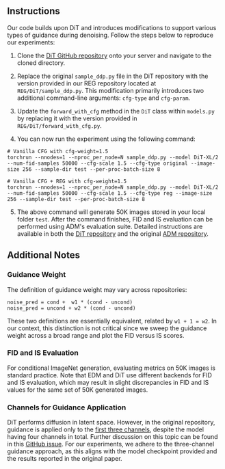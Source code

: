 ## Instructions

Our code builds upon DiT and introduces modifications to support various types of guidance during denoising. Follow the steps below to reproduce our experiments:

1. Clone the [DiT GitHub repository](https://github.com/facebookresearch/DiT) onto your server and navigate to the cloned directory.

2. Replace the original `sample_ddp.py` file in the DiT repository with the version provided in our REG repository located at `REG/DiT/sample_ddp.py`. This modification primarily introduces two additional command-line arguments: `cfg-type` and `cfg-param`.

3. Update the `forward_with_cfg` method in the `DiT` class within `models.py` by replacing it with the version provided in `REG/DiT/forward_with_cfg.py`.

4. You can now run the experiment using the following command:

```shell
# Vanilla CFG with cfg-weight=1.5
torchrun --nnodes=1 --nproc_per_node=N sample_ddp.py --model DiT-XL/2 --num-fid-samples 50000 --cfg-scale 1.5 --cfg-type original --image-size 256 --sample-dir test --per-proc-batch-size 8

# Vanilla CFG + REG with cfg-weight=1.5
torchrun --nnodes=1 --nproc_per_node=N sample_ddp.py --model DiT-XL/2 --num-fid-samples 50000 --cfg-scale 1.5 --cfg-type reg --image-size 256 --sample-dir test --per-proc-batch-size 8
```

5. The above command will generate 50K images stored in your local folder `test`. After the command finishes, FID and IS evaluation can be performed using ADM's evaluation suite. Detailed instructions are available in both the [DiT repository](https://github.com/facebookresearch/DiT) and the original [ADM repository](https://github.com/openai/guided-diffusion/tree/main/evaluations).

## Additional Notes

### Guidance Weight 

The definition of guidance weight may vary across repositories:

```
noise_pred = cond +  w1 * (cond - uncond)
noise_pred = uncond + w2 * (cond - uncond)
```

These two definitions are essentially equivalent, related by `w1 + 1 = w2`. In our context, this distinction is not critical since we sweep the guidance weight across a broad range and plot the FID versus IS scores.

### FID and IS Evaluation

For conditional ImageNet generation, evaluating metrics on 50K images is standard practice. Note that EDM and DiT use different backends for FID and IS evaluation, which may result in slight discrepancies in FID and IS values for the same set of 50K generated images.

### Channels for Guidance Application

DiT performs diffusion in latent space. However, in the original repository, guidance is applied only to the [first three channels](https://github.com/facebookresearch/DiT/blob/main/models.py#L262), despite the model having four channels in total. Further discussion on this topic can be found in this [GitHub issue](https://github.com/facebookresearch/DiT/pull/12). For our experiments, we adhere to the three-channel guidance approach, as this aligns with the model checkpoint provided and the results reported in the original paper.